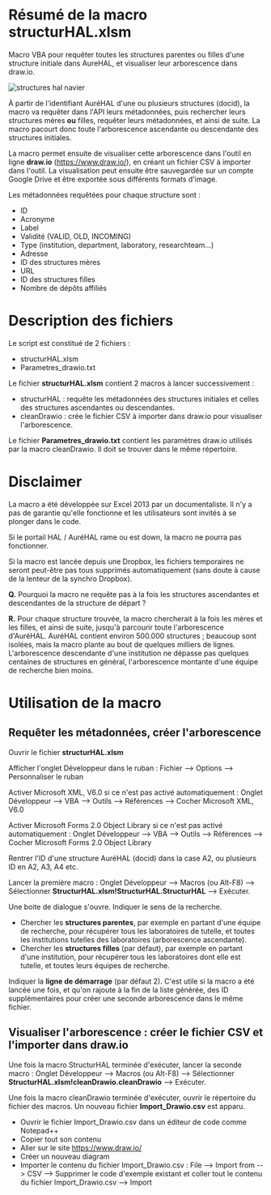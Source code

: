 # Résumé de la macro structurHAL.xlsm
Macro VBA pour requêter toutes les structures parentes ou filles d'une structure initiale dans AureHAL, et visualiser leur arborescence dans draw.io.

![structures hal navier](https://cloud.githubusercontent.com/assets/26523540/24092867/51ba6d9e-0d51-11e7-8666-962e52b44591.png)

À partir de l'identifiant AuréHAL d'une ou plusieurs structures (docid), la macro va requêter dans l'API leurs métadonnées, puis rechercher leurs structures mères **ou** filles, requêter leurs métadonnées, et ainsi de suite. La macro pacourt donc toute l'arborescence ascendante ou descendante des structures initiales.

La macro permet ensuite de visualiser cette arborescence dans l'outil en ligne **draw.io** (https://www.draw.io/), en créant un fichier CSV à importer dans l'outil. La visualisation peut ensuite être sauvegardée sur un compte Google Drive et être exportée sous différents formats d'image.

Les métadonnées requêtées pour chaque structure sont :
- ID
- Acronyme
- Label
- Validité (VALID, OLD, INCOMING)
- Type (institution, department, laboratory, researchteam...)
- Adresse
- ID des structures mères
- URL
- ID des structures filles
- Nombre de dépôts affiliés

# Description des fichiers
Le script est constitué de 2 fichiers :
- structurHAL.xlsm
- Parametres_drawio.txt

Le fichier **structurHAL.xlsm** contient 2 macros à lancer successivement :
- structurHAL : requête les métadonnées des structures initiales et celles des structures ascendantes ou descendantes.
- cleanDrawio : crée le fichier CSV à importer dans draw.io pour visualiser l'arborescence.

Le fichier **Parametres_drawio.txt** contient les paramètres draw.io utilisés par la macro cleanDrawio. Il doit se trouver dans le même répertoire.

# Disclaimer
La macro a été développée sur Excel 2013 par un documentaliste. Il n'y a pas de garantie qu'elle fonctionne et les utilisateurs sont invités à se plonger dans le code.

Si le portail HAL / AuréHAL rame ou est down, la macro ne pourra pas fonctionner.

Si la macro est lancée depuis une Dropbox, les fichiers temporaires ne seront peut-être pas tous supprimés automatiquement (sans doute à cause de la lenteur de la synchro Dropbox).

**Q.** Pourquoi la macro ne requête pas à la fois les structures ascendantes et descendantes de la structure de départ ?

**R.** Pour chaque structure trouvée, la macro chercherait à la fois les mères et les filles, et ainsi de suite, jusqu'à parcourir toute l'arborescence d'AuréHAL. AuréHAL contient environ 500.000 structures ; beaucoup sont isolées, mais la macro plante au bout de quelques milliers de lignes.  
L'arborescence descendante d'une institution ne dépasse pas quelques centaines de structures en général, l'arborescence montante d'une équipe de recherche bien moins.

# Utilisation de la macro
## Requêter les métadonnées, créer l'arborescence
Ouvrir le fichier **structurHAL.xlsm**

Afficher l'onglet Développeur dans le ruban : Fichier --> Options --> Personnaliser le ruban

Activer Microsoft XML, V6.0 si ce n'est pas activé automatiquement : Onglet Développeur --> VBA --> Outils --> Références --> Cocher Microsoft XML, V6.0

Activer Microsoft Forms 2.0 Object Library si ce n'est pas activé automatiquement : Onglet Développeur --> VBA --> Outils --> Références --> Cocher Microsoft Forms 2.0 Object Library

Rentrer l'ID d'une structure AuréHAL (docid) dans la case A2, ou plusieurs ID en A2, A3, A4 etc.

Lancer la première macro : Onglet Développeur --> Macros (ou Alt-F8) --> Sélectionner **StructurHAL.xlsm!StructurHAL.StructurHAL** --> Exécuter.

Une boite de dialogue s'ouvre. Indiquer le sens de la recherche.
- Chercher les **structures parentes**, par exemple en partant d'une équipe de recherche, pour récupérer tous les laboratoires de tutelle, et toutes les institutions tutelles des laboratoires (arborescence ascendante).
- Chercher les **structures filles** (par défaut), par exemple en partant d'une institution, pour récupérer tous les laboratoires dont elle est tutelle, et toutes leurs équipes de recherche.

Indiquer la **ligne de démarrage** (par défaut 2). C'est utile si la macro a été lancée une fois, et qu'on rajoute à la fin de la liste générée, des ID supplémentaires pour créer une seconde arborescence dans le même fichier.

## Visualiser l'arborescence : créer le fichier CSV et l'importer dans draw.io
Une fois la macro StructurHAL terminée d'exécuter, lancer la seconde macro :
Onglet Développeur --> Macros (ou Alt-F8) --> Sélectionner **StructurHAL.xlsm!cleanDrawio.cleanDrawio** --> Exécuter.

Une fois la macro cleanDrawio terminée d'exécuter, ouvrir le répertoire du fichier des macros. Un nouveau fichier **Import_Drawio.csv** est apparu.
- Ouvrir le fichier Import_Drawio.csv dans un éditeur de code comme Notepad++
- Copier tout son contenu
- Aller sur le site https://www.draw.io/
- Créer un nouveau diagram
- Importer le contenu du fichier Import_Drawio.csv : File --> Import from --> CSV --> Supprimer le code d'exemple existant et coller tout le contenu du fichier Import_Drawio.csv --> Import
